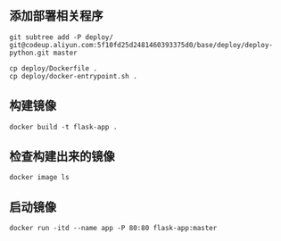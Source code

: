 ## 添加部署相关程序

```
git subtree add -P deploy/ git@codeup.aliyun.com:5f10fd25d2481460393375d0/base/deploy/deploy-python.git master

cp deploy/Dockerfile .
cp deploy/docker-entrypoint.sh .
```

## 构建镜像

```
docker build -t flask-app .
```

## 检查构建出来的镜像

```
docker image ls
```

## 启动镜像

```
docker run -itd --name app -P 80:80 flask-app:master 
```
